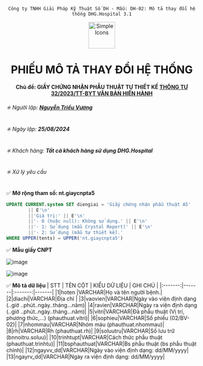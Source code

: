 <div align="center">

`Công ty TNHH Giải Pháp Kỹ Thuật Số DH - Mẫu: DH-02: Mô tả thay đổi hệ thống DHG.Hospital 3.1`

</div>

<div align="center">
  <img src="https://raw.githubusercontent.com/dh-hos/dhg.hospitalprinter/main/Deploy_Tools/Logo.ico" alt="Simple Icons" width=70>
  <h1>PHIẾU MÔ TẢ THAY ĐỔI HỆ THỐNG</h1>  
</div>
<div align="center">

#### Chủ đề: GIẤY CHỨNG NHẬN PHẪU THUẬT TỰ THIẾT KẾ [THÔNG TƯ 32/2023/TT-BYT VĂN BẢN HIỆN HÀNH](https://gofile.me/78TQg/1OBGlzHz8)

</div>

###### :eight_spoked_asterisk: Người lập: [**Nguyễn Triều Vương**](https://github.com/vuongdh)

###### :eight_spoked_asterisk: Ngày lập: **25/08/2024**

###### :eight_spoked_asterisk: Khách hàng: **Tất cả khách hàng sử dụng DHG.Hospital**

###### :eight_spoked_asterisk: Xử lý yêu cầu

:white_check_mark: **Mở rộng tham số: nt.giaycnpta5**
``` sql
UPDATE CURRENT.system SET diengiai = 'Giấy chứng nhận phẫu thuật A5' 
        || E'\n' 
        ||'Giá trị:' || E'\n' 
        ||'- 0 (hoặc null): Không sử dụng.' || E'\n' 
        ||'- 1: Sử dụng (mẫu Crystal Report)' || E'\n' 
        ||'- 2: Sử dụng (mẫu tự thiết kế).'
WHERE UPPER(tents) = UPPER('nt.giaycnpta5')
``` 

:white_check_mark: **Mẫu giấy CNPT**

![image](https://github.com/user-attachments/assets/4e349cba-50aa-44e5-9f1f-c531953aae6f)

![image](https://github.com/user-attachments/assets/c3f1cd14-e891-47b4-838b-9fb0ca35734b)

:white_check_mark: **Mô tả dữ liệu**
| STT | TÊN CỘT | KIỂU DỮ LIỆU | GHI CHÚ |
|:-------:|-------|:-------:|-------|
|1|hoten |VARCHAR|Họ và tên người bệnh.|
|2|diachi|VARCHAR|Địa chỉ |
|3|vaovien|VARCHAR|Ngày vào viện định dạng (..giờ ..phút..ngày..tháng...năm)|
|4|ravien|VARCHAR|Ngày ra viện định dạng (..giờ ..phút..ngày..tháng...năm)|
|5|vitri|VARCHAR|Đã phẫu thuật (Vị trí, phương thức,...) (phauthuat.vitri)|
|6|sophieu|VARCHAR|Số phiếu (02/BV-02)|
|7|nhommau|VARCHAR|Nhóm máu (phauthuat.nhommau)|
|8|rh|VARCHAR|Rh (phauthuat.rh)|
|9|soluutru|VARCHAR|Số lưu trữ (bnnoitru.soluu)|
|10|trinhtupt|VARCHAR|Cách thức phẫu thuật (phauthuat.trinhtu)|
|11|bsphauthuat|VARCHAR|Bs phẫu thuật (bs phẫu thuật chính)|
|12|ngayvv_dd|VARCHAR|Ngày vào viện định dạng: dd/MM/yyyy|
|13|ngayrv_dd|VARCHAR|Ngày ra viện định dạng: dd/MM/yyyy|

